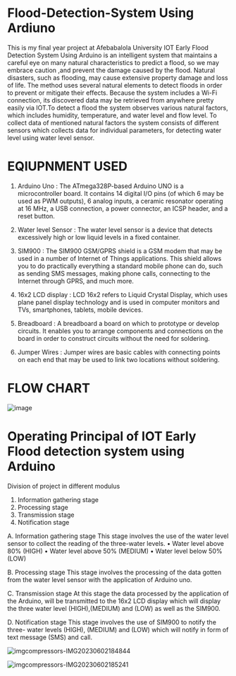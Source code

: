 # Flood-Detection-System Using Ardiuno
This is my final year project at Afebabalola University IOT Early Flood Detection System Using Arduino is an intelligent system that maintains a careful eye on many natural characteristics to predict a flood, so we may embrace caution ,and prevent the damage caused by the flood. Natural disasters, such as flooding, may cause extensive property damage and loss of life. The method uses several natural elements to 
detect floods in order to prevent or mitigate their effects. Because the system includes a Wi-Fi connection, its discovered data may be retrieved from anywhere pretty easily via IOT.To detect a flood the system observes various natural factors, which includes humidity, temperature, and water level and flow level. To collect data of mentioned natural factors the system consists of different sensors which collects data for individual parameters, for detecting water level using water level sensor.

# EQIUPNMENT USED

1. Arduino Uno : The ATmega328P-based Arduino UNO is a microcontroller board. It contains 14 
digital I/O pins (of which 6 may be used as PWM outputs), 6 analog inputs, a ceramic resonator operating at 16 MHz, a USB connection, a power connector, an ICSP 
header, and a reset button.

2. Water level Sensor : The water level sensor is a device that detects excessively high or low liquid levels in a fixed container.

3. SIM900 : The SIM900 GSM/GPRS shield is a GSM modem that may be used in a number of Internet of Things applications. This shield allows you to do practically everything a standard mobile phone can do, such as sending SMS messages, making phone calls, connecting to the Internet through GPRS, and much more.

4. 16x2 LCD display : LCD 16x2 refers to Liquid Crystal Display, which uses plane panel display technology and is used in computer monitors and TVs, smartphones, tablets, mobile devices.

5. Breadboard : A breadboard a board on which to prototype or develop circuits. It enables you to arrange components and connections on the board in order to construct circuits without the need for soldering.

6. Jumper Wires : Jumper wires are basic cables with connecting points on each end that may be used to link two locations without soldering.

 
# FLOW CHART


![image](https://github.com/user-attachments/assets/8edab92d-01ba-4b32-9686-d42af09fd307)


# Operating Principal of IOT Early Flood detection system using Arduino

Division of project in different modulus

1)	Information gathering stage
2)	Processing stage
3)	Transmission stage
4)	Notification stage

A.	Information gathering stage
This stage involves the use of the water level sensor to collect the reading of the three-water levels.
•	Water level above 80% (HIGH)
•	Water level above 50% (MEDIUM)
•	Water level below 50% (LOW)

B.	Processing stage
This stage involves the processing of the data gotten from the water level sensor with the application of Arduino uno.

C.	Transmission stage
At this stage the data processed by the application of the Arduino, will be transmitted to the 16x2 LCD display which will display the three water level (HIGH),(MEDIUM) and (LOW) as well as the SIM900.

D.	Notification stage
This stage involves the use of SIM900 to notify the three- water levels (HIGH), (MEDIUM) and (LOW) which will notify in form of text message (SMS) and call.















![imgcompressors-IMG20230602184844](https://github.com/user-attachments/assets/e8b1a83f-cb1b-4c35-9af9-5b62068c3ec7)





















![imgcompressors-IMG20230602185241](https://github.com/user-attachments/assets/0a146adc-1358-4da1-b10a-2cdbe7544461)









